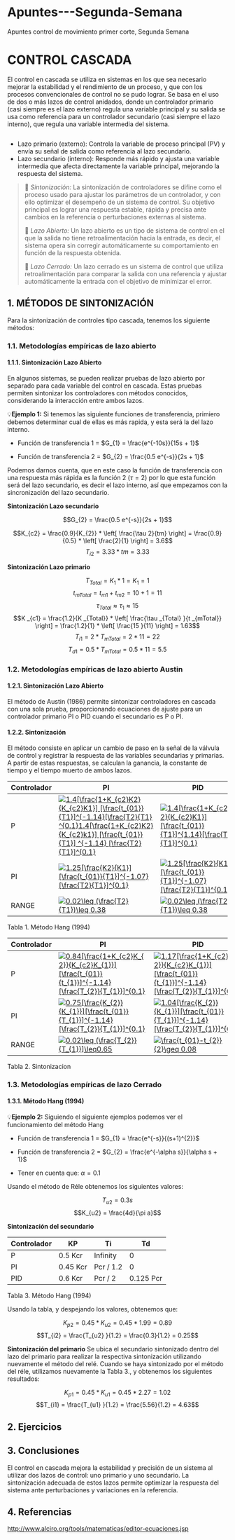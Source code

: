 # Apuntes---Segunda-Semana
Apuntes control de movimiento primer corte, Segunda Semana

# CONTROL CASCADA
El control en cascada se utiliza en sistemas en los que sea necesario mejorar la estabilidad y el rendimiento de un proceso, y que con los procesos convencionales de control no se pudo lograr. Se basa en el uso de dos o más lazos de control anidados, donde un controlador primario (casi siempre es el lazo externo) regula una variable principal y su salida se usa como referencia para un controlador secundario (casi siempre el lazo interno), que regula una variable intermedia del sistema.

![]()

* Lazo primario (externo): Controla la variable de proceso principal (PV) y envía su señal de salida como referencia al lazo secundario.
* Lazo secundario (interno): Responde más rápido y ajusta una variable intermedia que afecta directamente la variable principal, mejorando la respuesta del sistema.

>🔑 *Sintonización:* La sintonización de controladores se difine como el proceso usado para ajustar los parámetros de un controlador, y con ello optimizar el desempeño de un sistema de control. Su objetivo principal es lograr una respuesta estable, rápida y precisa ante cambios en la referencia o perturbaciones externas al sistema.
>
>🔑 *Lazo Abierto:* Un lazo abierto es un tipo de sistema de control en el que la salida no tiene retroalimentación hacia la entrada, es decir, el sistema opera sin corregir automáticamente su comportamiento en función de la respuesta obtenida.
>
>🔑 *Lazo Cerrado:* Un lazo cerrado es un sistema de control que utiliza retroalimentación para comparar la salida con una referencia y ajustar automáticamente la entrada con el objetivo de minimizar el error.

## 1. MÉTODOS DE SINTONIZACIÓN
Para la sintonización de controles tipo cascada, tenemos los siguiente métodos:

### 1.1. Metodologías empíricas de lazo abierto

#### 1.1.1. Sintonización Lazo Abierto
En algunos sistemas, se pueden realizar pruebas de lazo abierto por separado para cada variable del control en cascada. Estas pruebas permiten sintonizar los controladores con métodos conocidos, considerando la interacción entre ambos lazos.

💡**Ejemplo 1:**
Si tenemos las siguiente funciones de transferencia, primiero debemos determinar cual de ellas es más rapida, y esta será la del lazo interno.
* Función de transferencia 1 = $G_{1} = \frac{e^{-10s}}{15s + 1}$
  
* Función de transferencia 2 = $G_{2} = \frac{0.5 e^{-s}}{2s + 1}$

Podemos darnos cuenta, que en este caso la función de transferencia con una respuesta más rápida es la función 2 ($\tau = 2$) por lo que esta función será del lazo secundario, es decir el lazo interno, así que empezamos con la sincronización del lazo secundario.

**Sintonización Lazo secundario**

$$G_{2} = \frac{0.5 e^{-s}}{2s + 1}$$

$$K_{c2} = \frac{0.9}{K_{2}} * \left[ \frac{\tau 2}{tm} \right]  =  \frac{0.9}{0.5} * \left[ \frac{2}{1} \right] = 3.6$$
$$T_{i2} = 3.33 * tm   =  3.33$$

**Sintonización Lazo primario**

$$T_{Total} = K_{1} * 1 = K_{1}  =  1$$
$$t_{mTotal} = t_{m1} +  t_{m2}  =  10 + 1  =  11$$
$$\tau _{Total} \approx  \tau _{1}  \approx  15$$
$$K _{c1}  =  \frac{1.2}{K _{Total}} * \left[ \frac{\tau  _{Total} }{t _{mTotal}} \right]   =    \frac{1.2}{1} * \left[ \frac{15 }{11} \right]   =   1.63$$
$$T _{i1}  =  2 * T _{mTotal} = 2 * 11  = 22$$
$$T _{d1}  =  0.5 * T _{mTotal} = 0.5 * 11  = 5.5$$

### 1.2. Metodologías empíricas de lazo abierto Austin

#### 1.2.1. Sintonización Lazo Abierto
El método de Austin (1986) permite sintonizar controladores en cascada con una sola prueba, proporcionando ecuaciones de ajuste para un controlador primario PI o PID cuando el secundario es P o PI.

#### 1.2.2. Sintonización 
El método consiste en aplicar un cambio de paso en la señal de la válvula de control y registrar la respuesta de las variables secundarias y primarias. A partir de estas respuestas, se calculan la ganancia, la constante de tiempo y el tiempo muerto de ambos lazos.

| **Controlador**        | **PI**                 |  **PID**                   |
|------------------------|------------------------|---------------------------
| P                      |  <a href="http://www.alciro.org/tools/matematicas/editor-ecuaciones.jsp?eq=1.4[\frac{1+K_{c2}K2}{K_{c2}K1}] [\frac{t_{01}}{T1}]^{-1.14}[\frac{T2}{T1} ^{0.1}1.4[\frac{1+K_{c2}K2}{K_{c2}k1}] [\frac{t_{01}}{T1}] ^{-1.14} [\frac{T2}{T1}]^{0.1}"><img src="http://www.alciro.org/cgi/tex.cgi?1.4[\frac{1+K_{c2}K2}{K_{c2}K1}] [\frac{t_{01}}{T1}]^{-1.14}[\frac{T2}{T1} ^{0.1}1.4[\frac{1+K_{c2}K2}{K_{c2}k1}] [\frac{t_{01}}{T1}] ^{-1.14} [\frac{T2}{T1}]^{0.1}" title="1.4[\frac{1+K_{c2}K2}{K_{c2}K1}] [\frac{t_{01}}{T1}]^{-1.14}[\frac{T2}{T1} ^{0.1}1.4[\frac{1+K_{c2}K2}{K_{c2}k1}] [\frac{t_{01}}{T1}] ^{-1.14} [\frac{T2}{T1}]^{0.1}" border="0" /></a>             |    <a href="http://www.alciro.org/tools/matematicas/editor-ecuaciones.jsp?eq=1.4[\frac{1+K_{c2}K2}{K_{c2}K1}] [\frac{t_{01}}{T1}]^{1.14}[\frac{T2}{T1}]^{0.1}"><img src="http://www.alciro.org/cgi/tex.cgi?1.4[\frac{1+K_{c2}K2}{K_{c2}K1}] [\frac{t_{01}}{T1}]^{1.14}[\frac{T2}{T1}]^{0.1}" title="1.4[\frac{1+K_{c2}K2}{K_{c2}K1}] [\frac{t_{01}}{T1}]^{1.14}[\frac{T2}{T1}]^{0.1}" border="0" /></a>            |                         |
| PI                     |   <a href="http://www.alciro.org/tools/matematicas/editor-ecuaciones.jsp?eq=1.25[\frac{K2}{K1}][\frac{t_{01}}{T1}]^{-1.07}[\frac{T2}{T1}]^{0.1}"><img src="http://www.alciro.org/cgi/tex.cgi?1.25[\frac{K2}{K1}][\frac{t_{01}}{T1}]^{-1.07}[\frac{T2}{T1}]^{0.1}" title="1.25[\frac{K2}{K1}][\frac{t_{01}}{T1}]^{-1.07}[\frac{T2}{T1}]^{0.1}" border="0" /></a>        |  <a href="http://www.alciro.org/tools/matematicas/editor-ecuaciones.jsp?eq=1.25[\frac{K2}{K1}][\frac{t_{01}}{T1}]^{-1.07}[\frac{T2}{T1}]^{0.1}"><img src="http://www.alciro.org/cgi/tex.cgi?1.25[\frac{K2}{K1}][\frac{t_{01}}{T1}]^{-1.07}[\frac{T2}{T1}]^{0.1}" title="1.25[\frac{K2}{K1}][\frac{t_{01}}{T1}]^{-1.07}[\frac{T2}{T1}]^{0.1}" border="0" /></a>            |
| RANGE                   |   <a href="http://www.alciro.org/tools/matematicas/editor-ecuaciones.jsp?eq=0.02\leq (\frac{T2}{T1})\leq 0.38"><img src="http://www.alciro.org/cgi/tex.cgi?0.02\leq (\frac{T2}{T1})\leq 0.38" title="0.02\leq (\frac{T2}{T1})\leq 0.38" border="0" /></a>            |<a href="http://www.alciro.org/tools/matematicas/editor-ecuaciones.jsp?eq=0.02\leq (\frac{T2}{T1})\leq  0.38"><img src="http://www.alciro.org/cgi/tex.cgi?0.02\leq (\frac{T2}{T1})\leq  0.38" title="0.02\leq (\frac{T2}{T1})\leq  0.38" border="0" /></a>                | 

Tabla 1. Método Hang (1994)

| **Controlador**        | **PI**                 |  **PID**                   | 
|------------------------|------------------------|---------------------------|
| P                      | <a href="http://www.alciro.org/tools/matematicas/editor-ecuaciones.jsp?eq=0.84[\frac{1+K_{c2}K_{2}}{K_{c2}K_{1}}][\frac{t_{01}}{t_{1}}]^{-1.14}[\frac{T_{2}}{T_{1}}]^{0.1}"><img src="http://www.alciro.org/cgi/tex.cgi?0.84[\frac{1+K_{c2}K_{2}}{K_{c2}K_{1}}][\frac{t_{01}}{t_{1}}]^{-1.14}[\frac{T_{2}}{T_{1}}]^{0.1}" title="0.84[\frac{1+K_{c2}K_{2}}{K_{c2}K_{1}}][\frac{t_{01}}{t_{1}}]^{-1.14}[\frac{T_{2}}{T_{1}}]^{0.1}" border="0" /></a>                | <a href="http://www.alciro.org/tools/matematicas/editor-ecuaciones.jsp?eq=1.17[\frac{1+K_{c2}K_{2}}{K_{c2}K_{1}}][\frac{t_{01}}{t_{1}}]^{-1.14}[\frac{T_{2}}{T_{1}}]^{0.1}"><img src="http://www.alciro.org/cgi/tex.cgi?1.17[\frac{1+K_{c2}K_{2}}{K_{c2}K_{1}}][\frac{t_{01}}{t_{1}}]^{-1.14}[\frac{T_{2}}{T_{1}}]^{0.1}" title="1.17[\frac{1+K_{c2}K_{2}}{K_{c2}K_{1}}][\frac{t_{01}}{t_{1}}]^{-1.14}[\frac{T_{2}}{T_{1}}]^{0.1}" border="0" /></a>                 | 
| PI                     |  <a href="http://www.alciro.org/tools/matematicas/editor-ecuaciones.jsp?eq=0.75[\frac{K_{2}}{K_{1}}][\frac{t_{01}}{T_{1}}]^{-1.14}[\frac{T_{2}}{T_{1}}]^{0.1}"><img src="http://www.alciro.org/cgi/tex.cgi?0.75[\frac{K_{2}}{K_{1}}][\frac{t_{01}}{T_{1}}]^{-1.14}[\frac{T_{2}}{T_{1}}]^{0.1}" title="0.75[\frac{K_{2}}{K_{1}}][\frac{t_{01}}{T_{1}}]^{-1.14}[\frac{T_{2}}{T_{1}}]^{0.1}" border="0" /></a>              | <a href="http://www.alciro.org/tools/matematicas/editor-ecuaciones.jsp?eq=1.04[\frac{K_{2}}{K_{1}}][\frac{t_{01}}{T_{1}}]^{-1.14}[\frac{T_{2}}{T_{1}}]^{0.1}"><img src="http://www.alciro.org/cgi/tex.cgi?1.04[\frac{K_{2}}{K_{1}}][\frac{t_{01}}{T_{1}}]^{-1.14}[\frac{T_{2}}{T_{1}}]^{0.1}" title="1.04[\frac{K_{2}}{K_{1}}][\frac{t_{01}}{T_{1}}]^{-1.14}[\frac{T_{2}}{T_{1}}]^{0.1}" border="0" /></a>                | 
| RANGE                   | <a href="http://www.alciro.org/tools/matematicas/editor-ecuaciones.jsp?eq=0.02\leq (\frac{T_{2}}{T_{1}}]\leq0.65 "><img src="http://www.alciro.org/cgi/tex.cgi?0.02\leq (\frac{T_{2}}{T_{1}}]\leq0.65 " title="0.02\leq (\frac{T_{2}}{T_{1}}]\leq0.65 " border="0" /></a>              | <a href="http://www.alciro.org/tools/matematicas/editor-ecuaciones.jsp?eq=\frac{t_{01}-t_{2}}{2}\geq 0.08"><img src="http://www.alciro.org/cgi/tex.cgi?\frac{t_{01}-t_{2}}{2}\geq 0.08" title="\frac{t_{01}-t_{2}}{2}\geq 0.08" border="0" /></a>                | 

Tabla 2. Sintonizacion 

### 1.3. Metodologías empíricas de lazo Cerrado

#### 1.3.1. Método Hang (1994)

💡**Ejemplo 2:** Siguiendo el siguiente ejemplos podemos ver el funcionamiento del método Hang

* Función de transferencia 1 = $G_{1} = \frac{e^{-s}}{(s+1)^{2}}$
  
* Función de transferencia 2 = $G_{2} = \frac{e^{-\alpha s}}{\alpha s + 1}$
* Tener en cuenta que: $\alpha = 0.1$

Usando el método de Réle obtenemos los siguientes valores:

$$T_{u2}   =   0.3 s$$
$$K_{u2}   =   \frac{4d}{\pi a}$$

**Sintonización del secundario**

| **Controlador**        | **KP**                 |  **Ti**                   | **Td**                   |
|------------------------|------------------------|---------------------------|--------------------------|
| P                      | 0.5 Kcr                | Infinity                  | 0                        |
| PI                     |  0.45 Kcr              | Pcr / 1.2                 | 0                        |
| PID                    |  0.6 Kcr               | Pcr / 2                   | 0.125 Pcr                |

Tabla 3. Método Hang (1994)

Usando la tabla, y despejando los valores, obtenemos que:

$$K_{p2}   =   0.45  * K_{u2}   =   0.45 * 1.99   =   0.89$$
$$T_{i2}   =   \frac{T_{u2} }{1.2}   =  \frac{0.3}{1.2}   =   0.25$$

**Sintonización del primario**
Se ubica el secundario sintonizado dentro del lazo del primario para realizar la respectiva sintonización utilizando nuevamente el método del relé.
Cuando se haya sintonizado por el método del réle, utilizamos nuevamente la Tabla 3., y obtenemos los siguientes resultados:

$$K_{p1}   =   0.45  * K_{u1}   =   0.45 * 2.27   =   1.02$$
$$T_{i1}   =   \frac{T_{u1} }{1.2}   =  \frac{5.56}{1.2}   =   4.63$$

## 2. Ejercicios


## 3. Conclusiones
El control en cascada mejora la estabilidad y precisión de un sistema al utilizar dos lazos de control: uno primario y uno secundario. La sintonización adecuada de estos lazos permite optimizar la respuesta del sistema ante perturbaciones y variaciones en la referencia.

## 4. Referencias
http://www.alciro.org/tools/matematicas/editor-ecuaciones.jsp
